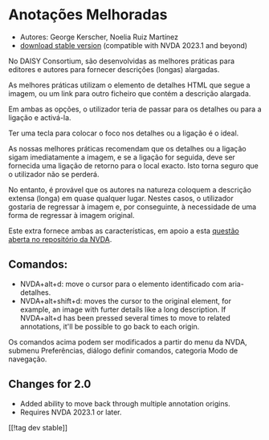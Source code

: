 # Anotações Melhoradas #

* Autores: George Kerscher, Noelia Ruiz Martínez
* [download stable version][1] (compatible with NVDA 2023.1 and beyond)

No DAISY Consortium, são desenvolvidas as melhores práticas para editores e
autores para fornecer descrições (longas) alargadas.

As melhores práticas utilizam o elemento de detalhes HTML que segue a
imagem, ou um link para outro ficheiro que contém a descrição alargada.

Em ambas as opções, o utilizador teria de passar para os detalhes ou para a
ligação e activá-la.

Ter uma tecla para colocar o foco nos detalhes ou a ligação é o ideal.

As nossas melhores práticas recomendam que os detalhes ou a ligação sigam
imediatamente a imagem, e se a ligação for seguida, deve ser fornecida uma
ligação de retorno para o local exacto. Isto torna seguro que o utilizador
não se perderá.

No entanto, é provável que os autores na natureza coloquem a descrição
extensa (longa) em quase qualquer lugar. Nestes casos, o utilizador gostaria
de regressar à imagem e, por conseguinte, à necessidade de uma forma de
regressar à imagem original.

Este extra fornece ambas as características, em apoio a esta [questão aberta
no repositório da NVDA][2].

## Comandos: ##

* NVDA+alt+d: move o cursor para o elemento identificado com aria-detalhes.
* NVDA+alt+shift+d: moves the cursor to the original element, for example,
  an image with furter details like a long description. If NVDA+alt+d has
  been pressed several times to move to related annotations, it'll be
  possible to go back to each origin.

Os comandos acima podem ser modificados a partir do menu da NVDA, submenu
Preferências, diálogo definir comandos, categoria Modo de navegação.

## Changes for 2.0 ##

* Added ability to move back through multiple annotation origins.
* Requires NVDA 2023.1 or later.

[[!tag dev stable]]

[1]: https://addons.nvda-project.org/files/get.php?file=enhancedannotations

[2]: https://github.com/nvaccess/nvda/issues/13940
